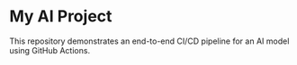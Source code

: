 # My AI Project

This repository demonstrates an end-to-end CI/CD pipeline for an AI model using GitHub Actions.
